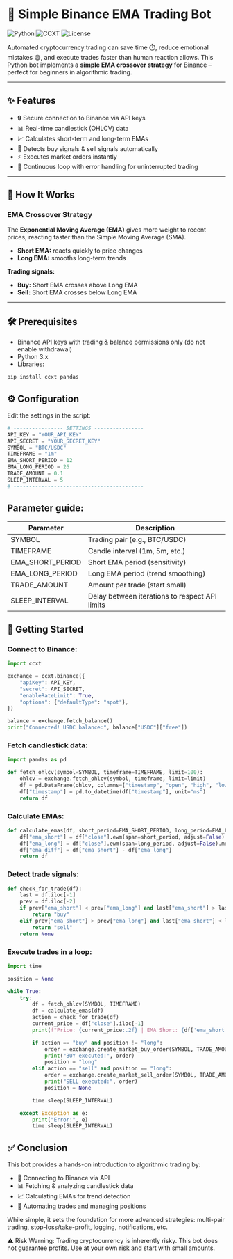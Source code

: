 # 🚀 Simple Binance EMA Trading Bot

![Python](https://img.shields.io/badge/Python-3.x-blue?logo=python)
![CCXT](https://img.shields.io/badge/CCXT-Binance-yellow)
![License](https://img.shields.io/badge/License-MIT-green)

Automated cryptocurrency trading can save time ⏱️, reduce emotional mistakes 😅, and execute trades faster than human reaction allows.
This Python bot implements a **simple EMA crossover strategy** for Binance – perfect for beginners in algorithmic trading.

---

## ✨ Features

- 🔒 Secure connection to Binance via API keys
- 📊 Real-time candlestick (OHLCV) data
- 📈 Calculates short-term and long-term EMAs
- 🔴 Detects buy signals & sell signals automatically
- ⚡ Executes market orders instantly
- 🔄 Continuous loop with error handling for uninterrupted trading

---

## 📖 How It Works

### EMA Crossover Strategy

The **Exponential Moving Average (EMA)** gives more weight to recent prices, reacting faster than the Simple Moving Average (SMA).

- **Short EMA:** reacts quickly to price changes
- **Long EMA:** smooths long-term trends

**Trading signals:**
- **Buy:** Short EMA crosses above Long EMA
- **Sell:** Short EMA crosses below Long EMA

---

## 🛠 Prerequisites
- Binance API keys with trading & balance permissions only (do not enable withdrawal)
- Python 3.x
- Libraries:

```bash
pip install ccxt pandas
```




## ⚙️ Configuration

Edit the settings in the script:

```python
# ---------------- SETTINGS ----------------
API_KEY = "YOUR_API_KEY"
API_SECRET = "YOUR_SECRET_KEY"
SYMBOL = "BTC/USDC"
TIMEFRAME = "1m"
EMA_SHORT_PERIOD = 12
EMA_LONG_PERIOD = 26
TRADE_AMOUNT = 0.1
SLEEP_INTERVAL = 5
# ------------------------------------------
```

## Parameter guide:
| Parameter         | Description                                      |
|------------------|-------------------------------------------------|
| SYMBOL            | Trading pair (e.g., BTC/USDC)                  |
| TIMEFRAME         | Candle interval (1m, 5m, etc.)                 |
| EMA_SHORT_PERIOD  | Short EMA period (sensitivity)                 |
| EMA_LONG_PERIOD   | Long EMA period (trend smoothing)              |
| TRADE_AMOUNT      | Amount per trade (start small)                 |
| SLEEP_INTERVAL    | Delay between iterations to respect API limits |

## 🚀 Getting Started

### Connect to Binance:
```python
import ccxt

exchange = ccxt.binance({
    "apiKey": API_KEY,
    "secret": API_SECRET,
    "enableRateLimit": True,
    "options": {"defaultType": "spot"},
})

balance = exchange.fetch_balance()
print("Connected! USDC balance:", balance["USDC"]["free"])
```

### Fetch candlestick data:
```python
import pandas as pd

def fetch_ohlcv(symbol=SYMBOL, timeframe=TIMEFRAME, limit=100):
    ohlcv = exchange.fetch_ohlcv(symbol, timeframe, limit=limit)
    df = pd.DataFrame(ohlcv, columns=["timestamp", "open", "high", "low", "close", "volume"])
    df["timestamp"] = pd.to_datetime(df["timestamp"], unit="ms")
    return df
```

### Calculate EMAs:
```python
def calculate_emas(df, short_period=EMA_SHORT_PERIOD, long_period=EMA_LONG_PERIOD):
    df["ema_short"] = df["close"].ewm(span=short_period, adjust=False).mean()
    df["ema_long"] = df["close"].ewm(span=long_period, adjust=False).mean()
    df["ema_diff"] = df["ema_short"] - df["ema_long"]
    return df
```

### Detect trade signals:
```python
def check_for_trade(df):
    last = df.iloc[-1]
    prev = df.iloc[-2]
    if prev["ema_short"] < prev["ema_long"] and last["ema_short"] > last["ema_long"]:
        return "buy"
    elif prev["ema_short"] > prev["ema_long"] and last["ema_short"] < last["ema_long"]:
        return "sell"
    return None
```

### Execute trades in a loop:

```python
import time

position = None

while True:
    try:
        df = fetch_ohlcv(SYMBOL, TIMEFRAME)
        df = calculate_emas(df)
        action = check_for_trade(df)
        current_price = df["close"].iloc[-1]
        print(f"Price: {current_price:.2f} | EMA Short: {df['ema_short'].iloc[-1]:.2f} | EMA Long: {df['ema_long'].iloc[-1]:.2f}")

        if action == "buy" and position != "long":
            order = exchange.create_market_buy_order(SYMBOL, TRADE_AMOUNT)
            print("BUY executed:", order)
            position = "long"
        elif action == "sell" and position == "long":
            order = exchange.create_market_sell_order(SYMBOL, TRADE_AMOUNT)
            print("SELL executed:", order)
            position = None

        time.sleep(SLEEP_INTERVAL)

    except Exception as e:
        print("Error:", e)
        time.sleep(SLEEP_INTERVAL)
```
## ✅ Conclusion

This bot provides a hands-on introduction to algorithmic trading by:

- 🔑 Connecting to Binance via API
- 📊 Fetching & analyzing candlestick data
- 📈 Calculating EMAs for trend detection
- 🔴 Automating trades and managing positions

While simple, it sets the foundation for more advanced strategies: multi-pair trading, stop-loss/take-profit, logging, notifications, etc.

⚠️ Risk Warning: Trading cryptocurrency is inherently risky. This bot does not guarantee profits. Use at your own risk and start with small amounts.